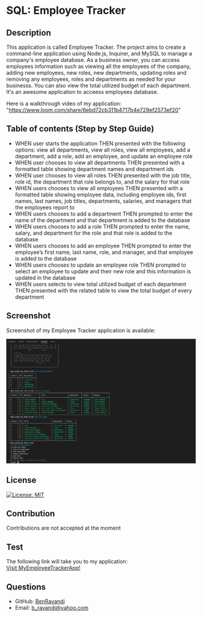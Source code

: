 
  # SQL: Employee Tracker

  ## Description
  This application is called Employee Tracker. The project aims to create a command-line application using Node.js, Inquirer, and MySQL to manage a company's employee database. As a business owner, you can access employees information such as viewing all the employees of the company, adding new employees, new roles, new departments, updating roles and removing any employees, roles and departments as needed for your businesss. You can also view the total utilized budget of each department. It's an awesome application to acceess employees database.

  Here is a walkthrough video of my application: "https://www.loom.com/share/6ebd72cb311b4717b4e729ef2573ef20"
  
  ## Table of contents (Step by Step Guide)

  - WHEN user starts the application
    THEN presented with the following options: view all departments, view all roles, view all employees, add a department, add a role, add an employee, and update an employee role
  - WHEN user chooses to view all departments
    THEN presented with a formatted table showing department names and department ids
  - WHEN user chooses to view all roles
    THEN presented with the job title, role id, the department that role belongs to, and the salary for that role
  - WHEN users chooses to view all employees
    THEN presented with a formatted table showing employee data, including employee ids, first names, last names, job titles, departments, salaries, and managers that the employees report to
  - WHEN users chooses to add a department
    THEN prompted to enter the name of the department and that department is added to the database
  - WHEN users chooses to add a role
    THEN prompted to enter the name, salary, and department for the role and that role is added to the database
  - WHEN users chooses to add an employee
    THEN prompted to enter the employee’s first name, last name, role, and manager, and that employee is added to the database
  - WHEN users chooses to update an employee role
    THEN prompted to select an employee to update and their new role and this information is updated in the database 
  - WHEN users selects to view total utilized budget of each department
    THEN presented with the related table to view the total budget of every department


  ## Screenshot
  Screenshot of my Employee Tracker application is available:

!["The Employee Tracker application".](./Assets/Screenshot%202024-04-29%20130810.png?raw=true)


  ## License
  [![License: MIT](https://img.shields.io/badge/License-MIT-yellow.svg)](https://opensource.org/licenses/MIT)

  ## Contribution
  Contributions are not accepted at the moment

  ## Test
  The following link will take you to my application: <br>
 <a href="https://www.loom.com/share/6ebd72cb311b4717b4e729ef2573ef20">Visit MyEmployeeTrackerApp!</a>

  ## Questions
  - GitHub: [BenRavandi](https://github.com/BenRavandi)
  - Email: b_ravandi@yahoo.com